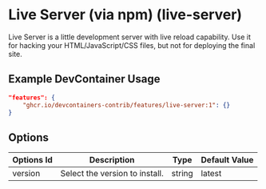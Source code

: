 
# Live Server (via npm) (live-server)

Live Server is a little development server with live reload capability. Use it for hacking your HTML/JavaScript/CSS files, but not for deploying the final site.

## Example DevContainer Usage

```json
"features": {
    "ghcr.io/devcontainers-contrib/features/live-server:1": {}
}
```

## Options

| Options Id | Description | Type | Default Value |
|-----|-----|-----|-----|
| version | Select the version to install. | string | latest |


